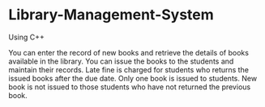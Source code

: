 # Library-Management-System
Using C++


You can enter the record of new books and retrieve the details of books available in the library. You can issue the books to the students and maintain their records. Late fine is charged for students who returns the issued books after the due date. Only one book is issued to students. New book is not issued to those students who have not returned the previous book.
